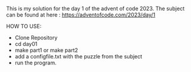 This is my solution for the day 1 of the advent of code 2023.
The subject can be found at here : https://adventofcode.com/2023/day/1

HOW TO USE:
- Clone Repository
- cd day01
- make part1 or make part2
- add a configfile.txt with the puzzle from the subject
- run the program.

